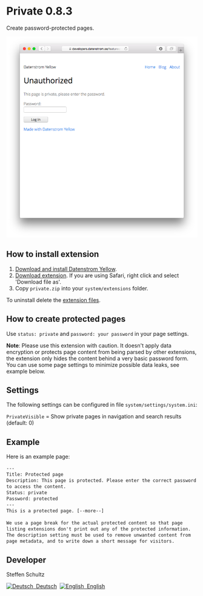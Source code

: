 Private 0.8.3
=======================
Create password-protected pages.

<p align="center"><img src="private-screenshot.png?raw=true" alt="Screenshot"></p>

## How to install extension

1. [Download and install Datenstrom Yellow](https://github.com/datenstrom/yellow/).
2. [Download extension](https://github.com/schulle4u/yellow-extensions-schulle4u/raw/master/zip/private.zip). If you are using Safari, right click and select 'Download file as'.
3. Copy `private.zip` into your `system/extensions` folder.

To uninstall delete the [extension files](extension.ini).

## How to create protected pages

Use `status: private` and `password: your password` in your page settings. 

**Note**: Please use this extension with caution. It doesn't apply data encryption or protects page content from being parsed by other extensions, the extension only hides the content behind a very basic password form. You can use some page settings to minimize possible data leaks, see example below. 

## Settings

The following settings can be configured in file `system/settings/system.ini`:

`PrivateVisible` = Show private pages in navigation and search results (default: 0)  

## Example

Here is an example page: 

```
---
Title: Protected page
Description: This page is protected. Please enter the correct password to access the content.
Status: private
Password: protected
---
This is a protected page. [--more--]

We use a page break for the actual protected content so that page listing extensions don't print out any of the protected information. The description setting must be used to remove unwanted content from page metadata, and to write down a short message for visitors. 
```

## Developer

Steffen Schultz

<p>
<a href="README-de.md"><img src="https://raw.githubusercontent.com/datenstrom/yellow-extensions/master/website/media/images/language-de.png" width="15" height="15" alt="Deutsch">&nbsp; Deutsch</a>&nbsp;
<a href="README.md"><img src="https://raw.githubusercontent.com/datenstrom/yellow-extensions/master/website/media/images/language-en.png" width="15" height="15" alt="English">&nbsp; English</a>&nbsp;
</p>
